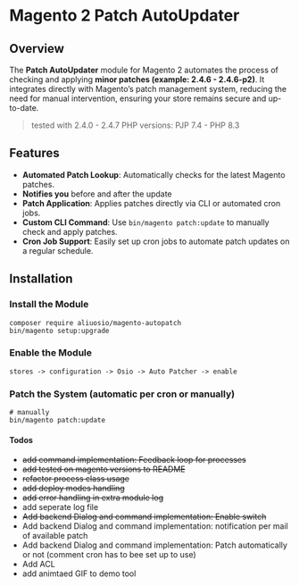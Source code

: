 # Magento 2 Patch AutoUpdater

## Overview

The **Patch AutoUpdater** module for Magento 2 automates the process of checking and applying **minor patches (example: 2.4.6 - 2.4.6-p2)**. It integrates directly with Magento’s patch management system, reducing the need for manual intervention, ensuring your store remains secure and up-to-date.
> tested with 2.4.0 - 2.4.7 
> PHP versions: PJP 7.4 - PHP 8.3

## Features

- **Automated Patch Lookup**: Automatically checks for the latest Magento patches.
- **Notifies you** before and after the update
- **Patch Application**: Applies patches directly via CLI or automated cron jobs.
- **Custom CLI Command**: Use `bin/magento patch:update` to manually check and apply patches.
- **Cron Job Support**: Easily set up cron jobs to automate patch updates on a regular schedule.

## Installation

### Install the Module
    composer require aliuosio/magento-autopatch
    bin/magento setup:upgrade

### Enable the Module
    stores -> configuration -> Osio -> Auto Patcher -> enable

### Patch the System (automatic per cron or manually)
    # manually
    bin/magento patch:update

#### Todos
* ~~add command implementation: Feedback loop for processes~~
* ~~add tested on magento versions to README~~
* ~~refactor process class usage~~
* ~~add deploy modes handling~~
* ~~add error handling in extra module log~~
* add seperate log file
* ~~Add backend Dialog and command implementation: Enable switch~~
* Add backend Dialog and command implementation: notification per mail of available patch
* Add backend Dialog and command implementation: Patch automatically or not (comment cron has to bee set up to use)
* Add ACL
* add animtaed GIF to demo tool
